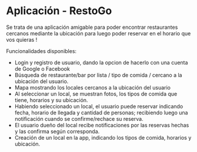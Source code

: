 # Aplicación - RestoGo

Se trata de una aplicación amigable para poder encontrar restaurantes cercanos mediante la ubicación para luego poder reservar en el horario que vos quieras !

Funcionalidades disponibles:

* Login y registro de usuario, dando la opcion de hacerlo con una cuenta de Google o Facebook
* Búsqueda de restaurante/bar por lista / tipo de comida / cercano a la ubicación del usuario.
* Mapa mostrando los locales cercanos a la ubicación del usuario
* Al seleccionar un local, se muestran fotos, los tipos de comida que tiene, horarios y su ubicación.
* Habiendo seleccionado un local, el usuario puede reservar indicando fecha, horario de llegada y cantidad de personas; recibiendo luego una notificación cuando se confirme/rechace su reserva.
* El usuario dueño del local recibe notificaciones por las reservas hechas y las confirma según corresponda.
* Creación de un local en la app, indicando los tipos de comida, horarios y ubicación.
